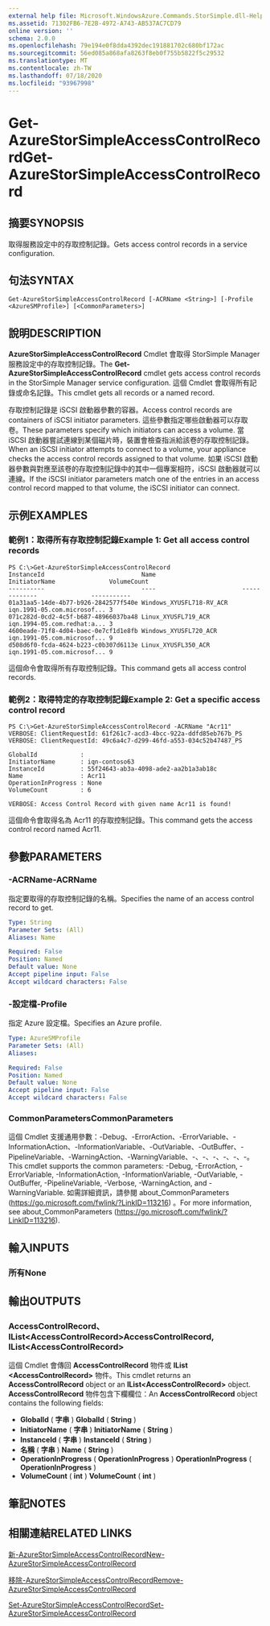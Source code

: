 ```yaml
---
external help file: Microsoft.WindowsAzure.Commands.StorSimple.dll-Help.xml
ms.assetid: 71302FB6-7E2B-4972-A743-AB537AC7CD79
online version: ''
schema: 2.0.0
ms.openlocfilehash: 79e194e0f8dda4392dec191881702c680bf172ac
ms.sourcegitcommit: 56ed085a868afa8263f8eb0f755b5822f5c29532
ms.translationtype: MT
ms.contentlocale: zh-TW
ms.lasthandoff: 07/18/2020
ms.locfileid: "93967998"
---
```

# <span data-ttu-id="1dff7-101">Get-AzureStorSimpleAccessControlRecord</span><span class="sxs-lookup"><span data-stu-id="1dff7-101">Get-AzureStorSimpleAccessControlRecord</span></span>

## <span data-ttu-id="1dff7-102">摘要</span><span class="sxs-lookup"><span data-stu-id="1dff7-102">SYNOPSIS</span></span>
<span data-ttu-id="1dff7-103">取得服務設定中的存取控制記錄。</span><span class="sxs-lookup"><span data-stu-id="1dff7-103">Gets access control records in a service configuration.</span></span>

## <span data-ttu-id="1dff7-104">句法</span><span class="sxs-lookup"><span data-stu-id="1dff7-104">SYNTAX</span></span>

```
Get-AzureStorSimpleAccessControlRecord [-ACRName <String>] [-Profile <AzureSMProfile>] [<CommonParameters>]
```

## <span data-ttu-id="1dff7-105">說明</span><span class="sxs-lookup"><span data-stu-id="1dff7-105">DESCRIPTION</span></span>
<span data-ttu-id="1dff7-106">**AzureStorSimpleAccessControlRecord** Cmdlet 會取得 StorSimple Manager 服務設定中的存取控制記錄。</span><span class="sxs-lookup"><span data-stu-id="1dff7-106">The **Get-AzureStorSimpleAccessControlRecord** cmdlet gets access control records in the StorSimple Manager service configuration.</span></span>
<span data-ttu-id="1dff7-107">這個 Cmdlet 會取得所有記錄或命名記錄。</span><span class="sxs-lookup"><span data-stu-id="1dff7-107">This cmdlet gets all records or a named record.</span></span>

<span data-ttu-id="1dff7-108">存取控制記錄是 iSCSI 啟動器參數的容器。</span><span class="sxs-lookup"><span data-stu-id="1dff7-108">Access control records are containers of iSCSI initiator parameters.</span></span>
<span data-ttu-id="1dff7-109">這些參數指定哪些啟動器可以存取卷。</span><span class="sxs-lookup"><span data-stu-id="1dff7-109">These parameters specify which initiators can access a volume.</span></span>
<span data-ttu-id="1dff7-110">當 iSCSI 啟動器嘗試連線到某個磁片時，裝置會檢查指派給該卷的存取控制記錄。</span><span class="sxs-lookup"><span data-stu-id="1dff7-110">When an iSCSI initiator attempts to connect to a volume, your appliance checks the access control records assigned to that volume.</span></span>
<span data-ttu-id="1dff7-111">如果 iSCSI 啟動器參數與對應至該卷的存取控制記錄中的其中一個專案相符，iSCSI 啟動器就可以連線。</span><span class="sxs-lookup"><span data-stu-id="1dff7-111">If the iSCSI initiator parameters match one of the entries in an access control record mapped to that volume, the iSCSI initiator can connect.</span></span>

## <span data-ttu-id="1dff7-112">示例</span><span class="sxs-lookup"><span data-stu-id="1dff7-112">EXAMPLES</span></span>

### <span data-ttu-id="1dff7-113">範例1：取得所有存取控制記錄</span><span class="sxs-lookup"><span data-stu-id="1dff7-113">Example 1: Get all access control records</span></span>
```
PS C:\>Get-AzureStorSimpleAccessControlRecord
InstanceId                           Name                        InitiatorName               VolumeCount
----------                           ----                        -------------               -----------
01a31aa5-14de-4b77-b926-2842577f540e Windows_XYUSFL718-RV_ACR    iqn.1991-05.com.microsof... 3
071c282d-0cd2-4c5f-b687-48966037ba48 Linux_XYUSFL719_ACR         iqn.1994-05.com.redhat:a... 3
4600eade-71f8-4d04-baec-0e7cf1d1e8fb Windows_XYUSFL720_ACR       iqn.1991-05.com.microsof... 9
d508d6f0-fcda-4624-b223-c0b307d6113e Linux_XYUSFL350_ACR         iqn.1991-05.com.microsof... 9
```

<span data-ttu-id="1dff7-114">這個命令會取得所有存取控制記錄。</span><span class="sxs-lookup"><span data-stu-id="1dff7-114">This command gets all access control records.</span></span>

### <span data-ttu-id="1dff7-115">範例2：取得特定的存取控制記錄</span><span class="sxs-lookup"><span data-stu-id="1dff7-115">Example 2: Get a specific access control record</span></span>
```
PS C:\>Get-AzureStorSimpleAccessControlRecord -ACRName "Acr11"
VERBOSE: ClientRequestId: 61f261c7-acd3-4bcc-922a-ddfd85eb767b_PS
VERBOSE: ClientRequestId: 49c6a4c7-d299-46fd-a553-034c52b47487_PS

GlobalId            : 
InitiatorName       : iqn-contoso63
InstanceId          : 55f24643-ab3a-4098-ade2-aa2b1a3ab18c
Name                : Acr11
OperationInProgress : None
VolumeCount         : 6

VERBOSE: Access Control Record with given name Acr11 is found!
```

<span data-ttu-id="1dff7-116">這個命令會取得名為 Acr11 的存取控制記錄。</span><span class="sxs-lookup"><span data-stu-id="1dff7-116">This command gets the access control record named Acr11.</span></span>

## <span data-ttu-id="1dff7-117">參數</span><span class="sxs-lookup"><span data-stu-id="1dff7-117">PARAMETERS</span></span>

### <span data-ttu-id="1dff7-118">-ACRName</span><span class="sxs-lookup"><span data-stu-id="1dff7-118">-ACRName</span></span>
<span data-ttu-id="1dff7-119">指定要取得的存取控制記錄的名稱。</span><span class="sxs-lookup"><span data-stu-id="1dff7-119">Specifies the name of an access control record to get.</span></span>

```yaml
Type: String
Parameter Sets: (All)
Aliases: Name

Required: False
Position: Named
Default value: None
Accept pipeline input: False
Accept wildcard characters: False
```

### <span data-ttu-id="1dff7-120">-設定檔</span><span class="sxs-lookup"><span data-stu-id="1dff7-120">-Profile</span></span>
<span data-ttu-id="1dff7-121">指定 Azure 設定檔。</span><span class="sxs-lookup"><span data-stu-id="1dff7-121">Specifies an Azure profile.</span></span>

```yaml
Type: AzureSMProfile
Parameter Sets: (All)
Aliases: 

Required: False
Position: Named
Default value: None
Accept pipeline input: False
Accept wildcard characters: False
```

### <span data-ttu-id="1dff7-122">CommonParameters</span><span class="sxs-lookup"><span data-stu-id="1dff7-122">CommonParameters</span></span>
<span data-ttu-id="1dff7-123">這個 Cmdlet 支援通用參數：-Debug、-ErrorAction、-ErrorVariable、-InformationAction、-InformationVariable、-OutVariable、-OutBuffer、-PipelineVariable、-WarningAction、-WarningVariable、-、-、-、-、-、-。</span><span class="sxs-lookup"><span data-stu-id="1dff7-123">This cmdlet supports the common parameters: -Debug, -ErrorAction, -ErrorVariable, -InformationAction, -InformationVariable, -OutVariable, -OutBuffer, -PipelineVariable, -Verbose, -WarningAction, and -WarningVariable.</span></span> <span data-ttu-id="1dff7-124">如需詳細資訊，請參閱 about_CommonParameters (https://go.microsoft.com/fwlink/?LinkID=113216) 。</span><span class="sxs-lookup"><span data-stu-id="1dff7-124">For more information, see about_CommonParameters (https://go.microsoft.com/fwlink/?LinkID=113216).</span></span>

## <span data-ttu-id="1dff7-125">輸入</span><span class="sxs-lookup"><span data-stu-id="1dff7-125">INPUTS</span></span>

### <span data-ttu-id="1dff7-126">所有</span><span class="sxs-lookup"><span data-stu-id="1dff7-126">None</span></span>

## <span data-ttu-id="1dff7-127">輸出</span><span class="sxs-lookup"><span data-stu-id="1dff7-127">OUTPUTS</span></span>

### <span data-ttu-id="1dff7-128">AccessControlRecord、IList\<AccessControlRecord\></span><span class="sxs-lookup"><span data-stu-id="1dff7-128">AccessControlRecord, IList\<AccessControlRecord\></span></span>
<span data-ttu-id="1dff7-129">這個 Cmdlet 會傳回 **AccessControlRecord** 物件或 **IList \<AccessControlRecord\>** 物件。</span><span class="sxs-lookup"><span data-stu-id="1dff7-129">This cmdlet returns an **AccessControlRecord** object or an **IList\<AccessControlRecord\>** object.</span></span>
<span data-ttu-id="1dff7-130">**AccessControlRecord** 物件包含下欄欄位：</span><span class="sxs-lookup"><span data-stu-id="1dff7-130">An **AccessControlRecord** object contains the following fields:</span></span> 

- <span data-ttu-id="1dff7-131">**GlobalId** ( **字串** ) </span><span class="sxs-lookup"><span data-stu-id="1dff7-131">**GlobalId** ( **String** )</span></span> 
- <span data-ttu-id="1dff7-132">**InitiatorName** ( **字串** ) </span><span class="sxs-lookup"><span data-stu-id="1dff7-132">**InitiatorName** ( **String** )</span></span> 
- <span data-ttu-id="1dff7-133">**InstanceId** ( **字串** ) </span><span class="sxs-lookup"><span data-stu-id="1dff7-133">**InstanceId** ( **String** )</span></span> 
- <span data-ttu-id="1dff7-134">**名稱** ( **字串** ) </span><span class="sxs-lookup"><span data-stu-id="1dff7-134">**Name** ( **String** )</span></span> 
- <span data-ttu-id="1dff7-135">**OperationInProgress** ( **OperationInProgress** ) </span><span class="sxs-lookup"><span data-stu-id="1dff7-135">**OperationInProgress** ( **OperationInProgress** )</span></span> 
- <span data-ttu-id="1dff7-136">**VolumeCount** ( **int** ) </span><span class="sxs-lookup"><span data-stu-id="1dff7-136">**VolumeCount** ( **int** )</span></span>

## <span data-ttu-id="1dff7-137">筆記</span><span class="sxs-lookup"><span data-stu-id="1dff7-137">NOTES</span></span>

## <span data-ttu-id="1dff7-138">相關連結</span><span class="sxs-lookup"><span data-stu-id="1dff7-138">RELATED LINKS</span></span>

[<span data-ttu-id="1dff7-139">新-AzureStorSimpleAccessControlRecord</span><span class="sxs-lookup"><span data-stu-id="1dff7-139">New-AzureStorSimpleAccessControlRecord</span></span>](./New-AzureStorSimpleAccessControlRecord.md)

[<span data-ttu-id="1dff7-140">移除-AzureStorSimpleAccessControlRecord</span><span class="sxs-lookup"><span data-stu-id="1dff7-140">Remove-AzureStorSimpleAccessControlRecord</span></span>](./Remove-AzureStorSimpleAccessControlRecord.md)

[<span data-ttu-id="1dff7-141">Set-AzureStorSimpleAccessControlRecord</span><span class="sxs-lookup"><span data-stu-id="1dff7-141">Set-AzureStorSimpleAccessControlRecord</span></span>](./Set-AzureStorSimpleAccessControlRecord.md)


